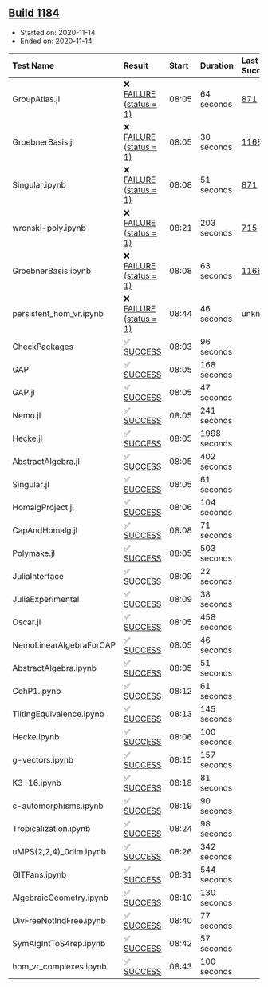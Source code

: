 ## [Build 1184](https://oscarci.mathematik.uni-kl.de/job/oscar-stable/1184/)

* Started on: 2020-11-14
* Ended on: 2020-11-14

| Test Name    | Result | Start | Duration | Last Success | First Failure |
|:-------------|:-------|:------|:---------|:-------------|:--------------|
| GroupAtlas.jl | ❌ [FAILURE (status = 1)](https://oscarci.mathematik.uni-kl.de/job/oscar-stable/1184/artifact/logs/build-1184/GroupAtlas.jl.log) | 08:05 | 64 seconds | [871](https://oscarci.mathematik.uni-kl.de/job/oscar-stable/871/) | [872](https://oscarci.mathematik.uni-kl.de/job/oscar-stable/872/) |
| GroebnerBasis.jl | ❌ [FAILURE (status = 1)](https://oscarci.mathematik.uni-kl.de/job/oscar-stable/1184/artifact/logs/build-1184/GroebnerBasis.jl.log) | 08:05 | 30 seconds | [1168](https://oscarci.mathematik.uni-kl.de/job/oscar-stable/1168/) | [1169](https://oscarci.mathematik.uni-kl.de/job/oscar-stable/1169/) |
| Singular.ipynb | ❌ [FAILURE (status = 1)](https://oscarci.mathematik.uni-kl.de/job/oscar-stable/1184/artifact/logs/build-1184/Singular.ipynb.log) | 08:08 | 51 seconds | [871](https://oscarci.mathematik.uni-kl.de/job/oscar-stable/871/) | [872](https://oscarci.mathematik.uni-kl.de/job/oscar-stable/872/) |
| wronski-poly.ipynb | ❌ [FAILURE (status = 1)](https://oscarci.mathematik.uni-kl.de/job/oscar-stable/1184/artifact/logs/build-1184/wronski-poly.ipynb.log) | 08:21 | 203 seconds | [715](https://oscarci.mathematik.uni-kl.de/job/oscar-stable/715/) | [716](https://oscarci.mathematik.uni-kl.de/job/oscar-stable/716/) |
| GroebnerBasis.ipynb | ❌ [FAILURE (status = 1)](https://oscarci.mathematik.uni-kl.de/job/oscar-stable/1184/artifact/logs/build-1184/GroebnerBasis.ipynb.log) | 08:08 | 63 seconds | [1168](https://oscarci.mathematik.uni-kl.de/job/oscar-stable/1168/) | [1169](https://oscarci.mathematik.uni-kl.de/job/oscar-stable/1169/) |
| persistent_hom_vr.ipynb | ❌ [FAILURE (status = 1)](https://oscarci.mathematik.uni-kl.de/job/oscar-stable/1184/artifact/logs/build-1184/persistent_hom_vr.ipynb.log) | 08:44 | 46 seconds | unknown | unknown |
| CheckPackages | ✅ [SUCCESS](https://oscarci.mathematik.uni-kl.de/job/oscar-stable/1184/artifact/logs/build-1184/CheckPackages.log) | 08:03 | 96 seconds |  |  |
| GAP | ✅ [SUCCESS](https://oscarci.mathematik.uni-kl.de/job/oscar-stable/1184/artifact/logs/build-1184/GAP.log) | 08:05 | 168 seconds |  |  |
| GAP.jl | ✅ [SUCCESS](https://oscarci.mathematik.uni-kl.de/job/oscar-stable/1184/artifact/logs/build-1184/GAP.jl.log) | 08:05 | 47 seconds |  |  |
| Nemo.jl | ✅ [SUCCESS](https://oscarci.mathematik.uni-kl.de/job/oscar-stable/1184/artifact/logs/build-1184/Nemo.jl.log) | 08:05 | 241 seconds |  |  |
| Hecke.jl | ✅ [SUCCESS](https://oscarci.mathematik.uni-kl.de/job/oscar-stable/1184/artifact/logs/build-1184/Hecke.jl.log) | 08:05 | 1998 seconds |  |  |
| AbstractAlgebra.jl | ✅ [SUCCESS](https://oscarci.mathematik.uni-kl.de/job/oscar-stable/1184/artifact/logs/build-1184/AbstractAlgebra.jl.log) | 08:05 | 402 seconds |  |  |
| Singular.jl | ✅ [SUCCESS](https://oscarci.mathematik.uni-kl.de/job/oscar-stable/1184/artifact/logs/build-1184/Singular.jl.log) | 08:05 | 61 seconds |  |  |
| HomalgProject.jl | ✅ [SUCCESS](https://oscarci.mathematik.uni-kl.de/job/oscar-stable/1184/artifact/logs/build-1184/HomalgProject.jl.log) | 08:06 | 104 seconds |  |  |
| CapAndHomalg.jl | ✅ [SUCCESS](https://oscarci.mathematik.uni-kl.de/job/oscar-stable/1184/artifact/logs/build-1184/CapAndHomalg.jl.log) | 08:08 | 71 seconds |  |  |
| Polymake.jl | ✅ [SUCCESS](https://oscarci.mathematik.uni-kl.de/job/oscar-stable/1184/artifact/logs/build-1184/Polymake.jl.log) | 08:05 | 503 seconds |  |  |
| JuliaInterface | ✅ [SUCCESS](https://oscarci.mathematik.uni-kl.de/job/oscar-stable/1184/artifact/logs/build-1184/JuliaInterface.log) | 08:09 | 22 seconds |  |  |
| JuliaExperimental | ✅ [SUCCESS](https://oscarci.mathematik.uni-kl.de/job/oscar-stable/1184/artifact/logs/build-1184/JuliaExperimental.log) | 08:09 | 38 seconds |  |  |
| Oscar.jl | ✅ [SUCCESS](https://oscarci.mathematik.uni-kl.de/job/oscar-stable/1184/artifact/logs/build-1184/Oscar.jl.log) | 08:05 | 458 seconds |  |  |
| NemoLinearAlgebraForCAP | ✅ [SUCCESS](https://oscarci.mathematik.uni-kl.de/job/oscar-stable/1184/artifact/logs/build-1184/NemoLinearAlgebraForCAP.log) | 08:05 | 46 seconds |  |  |
| AbstractAlgebra.ipynb | ✅ [SUCCESS](https://oscarci.mathematik.uni-kl.de/job/oscar-stable/1184/artifact/logs/build-1184/AbstractAlgebra.ipynb.log) | 08:05 | 51 seconds |  |  |
| CohP1.ipynb | ✅ [SUCCESS](https://oscarci.mathematik.uni-kl.de/job/oscar-stable/1184/artifact/logs/build-1184/CohP1.ipynb.log) | 08:12 | 61 seconds |  |  |
| TiltingEquivalence.ipynb | ✅ [SUCCESS](https://oscarci.mathematik.uni-kl.de/job/oscar-stable/1184/artifact/logs/build-1184/TiltingEquivalence.ipynb.log) | 08:13 | 145 seconds |  |  |
| Hecke.ipynb | ✅ [SUCCESS](https://oscarci.mathematik.uni-kl.de/job/oscar-stable/1184/artifact/logs/build-1184/Hecke.ipynb.log) | 08:06 | 100 seconds |  |  |
| g-vectors.ipynb | ✅ [SUCCESS](https://oscarci.mathematik.uni-kl.de/job/oscar-stable/1184/artifact/logs/build-1184/g-vectors.ipynb.log) | 08:15 | 157 seconds |  |  |
| K3-16.ipynb | ✅ [SUCCESS](https://oscarci.mathematik.uni-kl.de/job/oscar-stable/1184/artifact/logs/build-1184/K3-16.ipynb.log) | 08:18 | 81 seconds |  |  |
| c-automorphisms.ipynb | ✅ [SUCCESS](https://oscarci.mathematik.uni-kl.de/job/oscar-stable/1184/artifact/logs/build-1184/c-automorphisms.ipynb.log) | 08:19 | 90 seconds |  |  |
| Tropicalization.ipynb | ✅ [SUCCESS](https://oscarci.mathematik.uni-kl.de/job/oscar-stable/1184/artifact/logs/build-1184/Tropicalization.ipynb.log) | 08:24 | 98 seconds |  |  |
| uMPS(2,2,4)_0dim.ipynb | ✅ [SUCCESS](https://oscarci.mathematik.uni-kl.de/job/oscar-stable/1184/artifact/logs/build-1184/uMPS-2-2-4-_0dim.ipynb.log) | 08:26 | 342 seconds |  |  |
| GITFans.ipynb | ✅ [SUCCESS](https://oscarci.mathematik.uni-kl.de/job/oscar-stable/1184/artifact/logs/build-1184/GITFans.ipynb.log) | 08:31 | 544 seconds |  |  |
| AlgebraicGeometry.ipynb | ✅ [SUCCESS](https://oscarci.mathematik.uni-kl.de/job/oscar-stable/1184/artifact/logs/build-1184/AlgebraicGeometry.ipynb.log) | 08:10 | 130 seconds |  |  |
| DivFreeNotIndFree.ipynb | ✅ [SUCCESS](https://oscarci.mathematik.uni-kl.de/job/oscar-stable/1184/artifact/logs/build-1184/DivFreeNotIndFree.ipynb.log) | 08:40 | 77 seconds |  |  |
| SymAlgIntToS4rep.ipynb | ✅ [SUCCESS](https://oscarci.mathematik.uni-kl.de/job/oscar-stable/1184/artifact/logs/build-1184/SymAlgIntToS4rep.ipynb.log) | 08:42 | 57 seconds |  |  |
| hom_vr_complexes.ipynb | ✅ [SUCCESS](https://oscarci.mathematik.uni-kl.de/job/oscar-stable/1184/artifact/logs/build-1184/hom_vr_complexes.ipynb.log) | 08:43 | 100 seconds |  |  |
